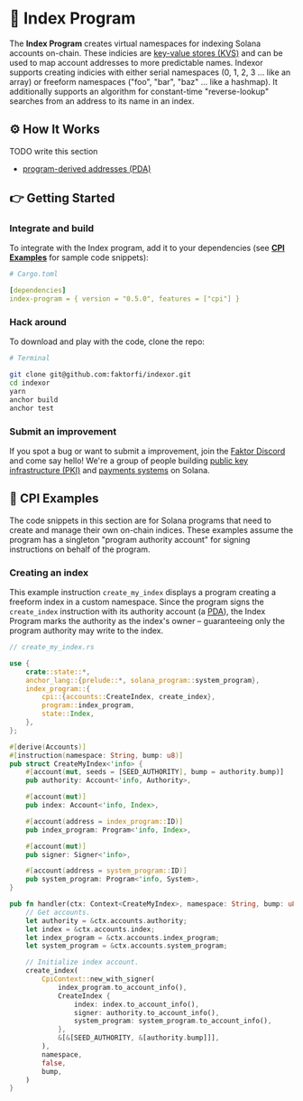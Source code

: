 # 🔢 Index Program

The **Index Program** creates virtual namespaces for indexing Solana accounts on-chain. These indicies are [key-value stores (KVS)](https://en.wikipedia.org/wiki/Key%E2%80%93value_database) and can be used to map account addresses to more predictable names. Indexor supports creating indicies with either serial namespaces (0, 1, 2, 3 ... like an array) or freeform namespaces ("foo", "bar", "baz" ... like a hashmap). It additionally supports an algorithm for constant-time "reverse-lookup" searches from an address to its name in an index.

## ⚙️ How It Works

TODO write this section

- [program-derived addresses (PDA)](https://docs.solana.com/developing/programming-model/calling-between-programs#program-derived-addresses)

## 👉 Getting Started

### Integrate and build

To integrate with the Index program, add it to your dependencies (see [**CPI Examples**](https://github.com/faktorfi/indexor#cpi-examples) for sample code snippets):

```yaml
# Cargo.toml

[dependencies]
index-program = { version = "0.5.0", features = ["cpi"] }
```

### Hack around

To download and play with the code, clone the repo:

```sh
# Terminal

git clone git@github.com:faktorfi/indexor.git
cd indexor
yarn
anchor build
anchor test
```

### Submit an improvement

If you spot a bug or want to submit a improvement, join the [Faktor Discord](https://discord.gg/EdsWFHczfy) and come say hello! We're a group of people building [public key infrastructure (PKI)](https://en.wikipedia.org/wiki/Public_key_infrastructure) and [payments systems](https://faktor.finance) on Solana.

## 🦀 CPI Examples

The code snippets in this section are for Solana programs that need to create and manage their own on-chain indices. These examples assume the program has a singleton "program authority account" for signing instructions on behalf of the program.

### Creating an index

This example instruction `create_my_index` displays a program creating a freeform index in a custom namespace. Since the program signs the `create_index` instruction with its authority account (a [PDA](https://docs.solana.com/developing/programming-model/calling-between-programs#program-derived-addresses)), the Index Program marks the authority as the index's owner – guaranteeing only the program authority may write to the index.

```rs
// create_my_index.rs

use {
    crate::state::*,
    anchor_lang::{prelude::*, solana_program::system_program},
    index_program::{
        cpi::{accounts::CreateIndex, create_index},
        program::index_program,
        state::Index,
    },
};

#[derive(Accounts)]
#[instruction(namespace: String, bump: u8)]
pub struct CreateMyIndex<'info> {
    #[account(mut, seeds = [SEED_AUTHORITY], bump = authority.bump)]
    pub authority: Account<'info, Authority>,

    #[account(mut)]
    pub index: Account<'info, Index>,

    #[account(address = index_program::ID)]
    pub index_program: Program<'info, Index>,

    #[account(mut)]
    pub signer: Signer<'info>,

    #[account(address = system_program::ID)]
    pub system_program: Program<'info, System>,
}

pub fn handler(ctx: Context<CreateMyIndex>, namespace: String, bump: u8) -> ProgramResult {
    // Get accounts.
    let authority = &ctx.accounts.authority;
    let index = &ctx.accounts.index;
    let index_program = &ctx.accounts.index_program;
    let system_program = &ctx.accounts.system_program;

    // Initialize index account.
    create_index(
        CpiContext::new_with_signer(
            index_program.to_account_info(),
            CreateIndex {
                index: index.to_account_info(),
                signer: authority.to_account_info(),
                system_program: system_program.to_account_info(),
            },
            &[&[SEED_AUTHORITY, &[authority.bump]]],
        ),
        namespace,
        false,
        bump,
    )
}
```
